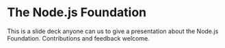 The Node.js Foundation
=======

This is a slide deck anyone can us to give a presentation about the Node.js Foundation. Contributions and feedback welcome.
